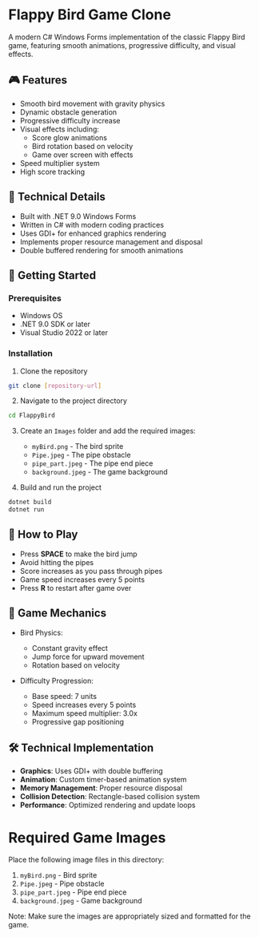 # Flappy Bird Game Clone

A modern C# Windows Forms implementation of the classic Flappy Bird game, featuring smooth animations, progressive difficulty, and visual effects.

## 🎮 Features

- Smooth bird movement with gravity physics
- Dynamic obstacle generation
- Progressive difficulty increase
- Visual effects including:
  - Score glow animations
  - Bird rotation based on velocity
  - Game over screen with effects
- Speed multiplier system
- High score tracking

## 🔧 Technical Details

- Built with .NET 9.0 Windows Forms
- Written in C# with modern coding practices
- Uses GDI+ for enhanced graphics rendering
- Implements proper resource management and disposal
- Double buffered rendering for smooth animations

## 🚀 Getting Started

### Prerequisites

- Windows OS
- .NET 9.0 SDK or later
- Visual Studio 2022 or later

### Installation

1. Clone the repository
```bash
git clone [repository-url]
```

2. Navigate to the project directory
```bash
cd FlappyBird
```

3. Create an `Images` folder and add the required images:
   - `myBird.png` - The bird sprite
   - `Pipe.jpeg` - The pipe obstacle
   - `pipe_part.jpeg` - The pipe end piece
   - `background.jpeg` - The game background

4. Build and run the project
```bash
dotnet build
dotnet run
```

## 🎯 How to Play

- Press **SPACE** to make the bird jump
- Avoid hitting the pipes
- Score increases as you pass through pipes
- Game speed increases every 5 points
- Press **R** to restart after game over

## 🎨 Game Mechanics

- Bird Physics:
  - Constant gravity effect
  - Jump force for upward movement
  - Rotation based on velocity

- Difficulty Progression:
  - Base speed: 7 units
  - Speed increases every 5 points
  - Maximum speed multiplier: 3.0x
  - Progressive gap positioning

## 🛠️ Technical Implementation

- **Graphics**: Uses GDI+ with double buffering
- **Animation**: Custom timer-based animation system
- **Memory Management**: Proper resource disposal
- **Collision Detection**: Rectangle-based collision system
- **Performance**: Optimized rendering and update loops


# Required Game Images

Place the following image files in this directory:

1. `myBird.png` - Bird sprite
2. `Pipe.jpeg` - Pipe obstacle
3. `pipe_part.jpeg` - Pipe end piece
4. `background.jpeg` - Game background

Note: Make sure the images are appropriately sized and formatted for the game.
